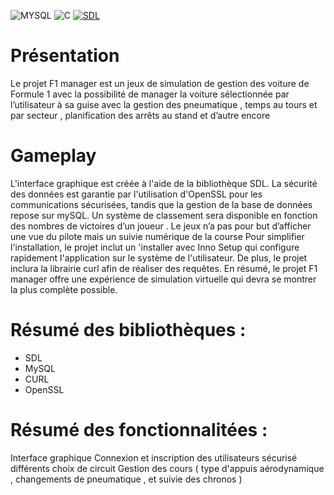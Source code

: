 ![MYSQL](https://img.shields.io/badge/MySQL-005C84?style=for-the-badge&logo=mysql&logoColor=white) ![C](https://img.shields.io/badge/C-00599C?style=for-the-badge&logo=c&logoColor=white)  [![SDL](https://img.shields.io/badge/SDL-lightblue)](https://SDL.com/)

# Présentation
Le projet F1 manager est un jeux de simulation de gestion des voiture de Formule 1 avec la possibilité de manager la voiture sélectionnée par l’utilisateur à sa guise avec la gestion des pneumatique , temps au tours et par secteur , planification des arrêts au stand et d’autre encore

# Gameplay
L'interface graphique est créée à l'aide de la bibliothèque SDL. La sécurité des données est garantie par l'utilisation d'OpenSSL pour les communications sécurisées, tandis que la gestion de la base de données repose sur mySQL. Un système de classement sera disponible en fonction des nombres de victoires d’un joueur . Le jeux n’a pas pour but d’afficher une vue du pilote mais un suivie numérique de la course 
Pour simplifier l'installation, le projet inclut un 'installer avec Inno Setup qui configure rapidement l'application sur le système de l'utilisateur. De plus, le projet inclura la librairie curl afin de réaliser des requêtes. En résumé, le projet F1 manager offre une expérience de simulation virtuelle qui devra se montrer la plus complète possible.

# Résumé des bibliothèques : 
- SDL
- MySQL
- CURL
- OpenSSL

# Résumé des fonctionnalitées : 
Interface graphique
Connexion et inscription des utilisateurs sécurisé
différents choix de circuit
Gestion des cours ( type d'appuis aérodynamique , changements de pneumatique , et suivie des chronos ) 
